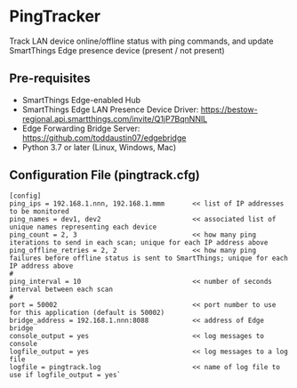 # PingTracker
Track LAN device online/offline status with ping commands, and update SmartThings Edge presence device (present / not present)

## Pre-requisites
- SmartThings Edge-enabled Hub
- SmartThings Edge LAN Presence Device Driver:  https://bestow-regional.api.smartthings.com/invite/Q1jP7BqnNNlL
- Edge Forwarding Bridge Server:  https://github.com/toddaustin07/edgebridge
- Python 3.7 or later (Linux, Windows, Mac)

## Configuration File (pingtrack.cfg)

```
[config]
ping_ips = 192.168.1.nnn, 192.168.1.mmm       << list of IP addresses to be monitored
ping_names = dev1, dev2                       << associated list of unique names representing each device
ping_count = 2, 3                             << how many ping iterations to send in each scan; unique for each IP address above
ping_offline_retries = 2, 2                   << how many ping failures before offline status is sent to SmartThings; unique for each IP address above
#
ping_interval = 10                            << number of seconds interval between each scan
#
port = 50002                                  << port number to use for this application (default is 50002)
bridge_address = 192.168.1.nnn:8088           << address of Edge bridge
console_output = yes                          << log messages to console
logfile_output = yes                          << log messages to a log file
logfile = pingtrack.log                       << name of log file to use if logfile_output = yes`
```
